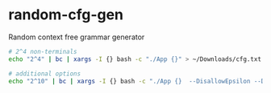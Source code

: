 # random-cfg-gen

Random context free grammar generator

```bash
# 2^4 non-terminals
echo "2^4" | bc | xargs -I {} bash -c "./App {}" > ~/Downloads/cfg.txt

# additional options
echo "2^10" | bc | xargs -I {} bash -c "./App {}  --DisallowEpsilon --DisallowAlternative" > ~/Downloads/cfg.txt
```
